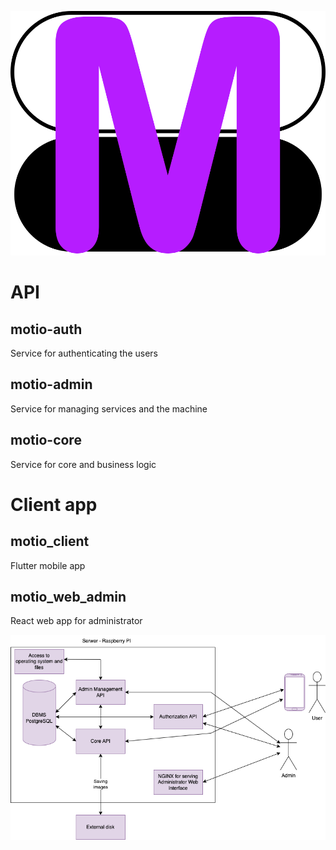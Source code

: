 ![Alt text](readme-img/logo.png)

# API

## motio-auth

Service for authenticating the users

## motio-admin

Service for managing services and the machine

## motio-core

Service for core and business logic

# Client app

## motio_client

Flutter mobile app

## motio_web_admin

React web app for administrator

![Alt text](readme-img/motio.drawio.png)
